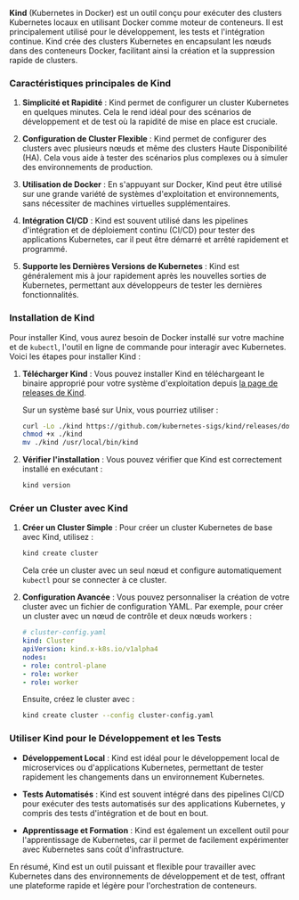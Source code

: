 **Kind** (Kubernetes in Docker) est un outil conçu pour exécuter des clusters Kubernetes locaux en utilisant Docker comme moteur de conteneurs. Il est principalement utilisé pour le développement, les tests et l'intégration continue. Kind crée des clusters Kubernetes en encapsulant les nœuds dans des conteneurs Docker, facilitant ainsi la création et la suppression rapide de clusters.

### Caractéristiques principales de Kind

1. **Simplicité et Rapidité** : Kind permet de configurer un cluster Kubernetes en quelques minutes. Cela le rend idéal pour des scénarios de développement et de test où la rapidité de mise en place est cruciale.

2. **Configuration de Cluster Flexible** : Kind permet de configurer des clusters avec plusieurs nœuds et même des clusters Haute Disponibilité (HA). Cela vous aide à tester des scénarios plus complexes ou à simuler des environnements de production.

3. **Utilisation de Docker** : En s'appuyant sur Docker, Kind peut être utilisé sur une grande variété de systèmes d'exploitation et environnements, sans nécessiter de machines virtuelles supplémentaires.

4. **Intégration CI/CD** : Kind est souvent utilisé dans les pipelines d'intégration et de déploiement continu (CI/CD) pour tester des applications Kubernetes, car il peut être démarré et arrêté rapidement et programmé.

5. **Supporte les Dernières Versions de Kubernetes** : Kind est généralement mis à jour rapidement après les nouvelles sorties de Kubernetes, permettant aux développeurs de tester les dernières fonctionnalités.

### Installation de Kind

Pour installer Kind, vous aurez besoin de Docker installé sur votre machine et de `kubectl`, l'outil en ligne de commande pour interagir avec Kubernetes. Voici les étapes pour installer Kind :

1. **Télécharger Kind** : Vous pouvez installer Kind en téléchargeant le binaire approprié pour votre système d'exploitation depuis [la page de releases de Kind](https://gsithub.com/kubernetes-sigs/kind/releases).

   Sur un système basé sur Unix, vous pourriez utiliser :
   ```bash
   curl -Lo ./kind https://github.com/kubernetes-sigs/kind/releases/download/v0.22.0/kind-$(uname)-amd64
   chmod +x ./kind
   mv ./kind /usr/local/bin/kind
   ```

2. **Vérifier l'installation** : Vous pouvez vérifier que Kind est correctement installé en exécutant :
   ```bash
   kind version
   ```

### Créer un Cluster avec Kind

1. **Créer un Cluster Simple** : Pour créer un cluster Kubernetes de base avec Kind, utilisez :
   ```bash
   kind create cluster
   ```
   Cela crée un cluster avec un seul nœud et configure automatiquement `kubectl` pour se connecter à ce cluster.

2. **Configuration Avancée** : Vous pouvez personnaliser la création de votre cluster avec un fichier de configuration YAML. Par exemple, pour créer un cluster avec un nœud de contrôle et deux nœuds workers :
   ```yaml
   # cluster-config.yaml
   kind: Cluster
   apiVersion: kind.x-k8s.io/v1alpha4
   nodes:
   - role: control-plane
   - role: worker
   - role: worker
   ```
   Ensuite, créez le cluster avec :
   ```bash
   kind create cluster --config cluster-config.yaml
   ```

### Utiliser Kind pour le Développement et les Tests

- **Développement Local** : Kind est idéal pour le développement local de microservices ou d'applications Kubernetes, permettant de tester rapidement les changements dans un environnement Kubernetes.

- **Tests Automatisés** : Kind est souvent intégré dans des pipelines CI/CD pour exécuter des tests automatisés sur des applications Kubernetes, y compris des tests d'intégration et de bout en bout.

- **Apprentissage et Formation** : Kind est également un excellent outil pour l'apprentissage de Kubernetes, car il permet de facilement expérimenter avec Kubernetes sans coût d'infrastructure.

En résumé, Kind est un outil puissant et flexible pour travailler avec Kubernetes dans des environnements de développement et de test, offrant une plateforme rapide et légère pour l'orchestration de conteneurs.